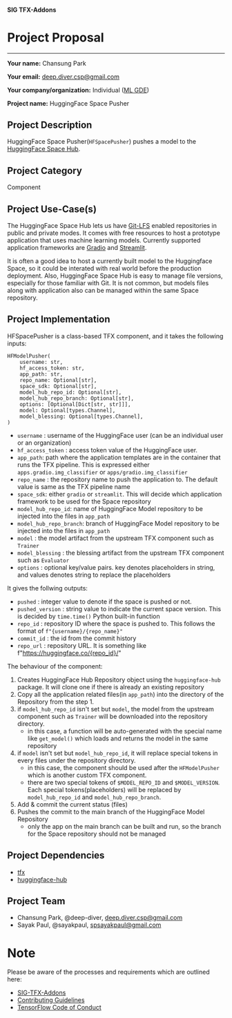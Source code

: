 #### SIG TFX-Addons
# Project Proposal

---

**Your name:** Chansung Park

**Your email:** deep.diver.csp@gmail.com

**Your company/organization:** Individual ([ML GDE](https://developers.google.com/community/experts/directory/profile/profile-chansung-park))

**Project name:** HuggingFace Space Pusher

## Project Description
HuggingFace Space Pusher(`HFSpacePusher`) pushes a model to the [HuggingFace Space Hub](https://huggingface.co/spaces).

## Project Category
Component

## Project Use-Case(s)
The HuggingFace Space Hub lets us have [Git-LFS](https://git-lfs.github.com) enabled repositories in public and private modes. It comes with free resources to host a prototype application that uses machine learning models. Currently supported application frameworks are [Gradio](https://gradio.app) and [Streamlit](https://streamlit.io). 

It is often a good idea to host a currently built model to the Huggingface Space, so it could be interated with real world before the production deployment. Also, HuggingFace Space Hub is easy to manage file versions, especially for those familiar with Git. It is not common, but models files along with application also can be managed within the same Space repository.

## Project Implementation
HFSpacePusher is a class-based TFX component, and it takes the following inputs:

```
HFModelPusher(
    username: str,
    hf_access_token: str,
    app_path: str,
    repo_name: Optional[str],
    space_sdk: Optional[str],
    model_hub_repo_id: Optional[str],
    model_hub_repo_branch: Optional[str],
    options: [Optional[Dict[str, str]]],
    model: Optional[types.Channel],
    model_blessing: Optional[types.Channel],
)
```
- `username` : username of the HuggingFace user (can be an individual user or an organization)
- `hf_access_token` : access token value of the HuggingFace user.
- `app_path`: path where the application templates are in the container that runs the TFX pipeline. This is expressed either `apps.gradio.img_classifier` or `apps/gradio.img_classifier`
- `repo_name` : the repository name to push the application to. The default value is same as the TFX pipeline name
- `space_sdk`: either `gradio` or `streamlit`. This will decide which application framework to be used for the Space repository
- `model_hub_repo_id`: name of HuggingFace Model repository to be injected into the files in `app_path`
- `model_hub_repo_branch`: branch of HuggingFace Model repository to be injected into the files in `app_path`
- `model` : the model artifact from the upstream TFX component such as `Trainer`
- `model_blessing` : the blessing artifact from the upstream TFX component such as `Evaluator`
- `options` : optional key/value pairs. key denotes placeholders in string, and values denotes string to replace the placeholders

It gives the follwing outputs:
- `pushed` : integer value to denote if the space is pushed or not. 
- `pushed_version` : string value to indicate the current space version. This is decided by `time.time()` Python built-in function
- `repo_id` : repository ID where the space is pushed to. This follows the format of `f"{username}/{repo_name}"`
- `commit_id` : the id from the commit history
- `repo_url` : repository URL. It is something like f"https://huggingface.co/{repo_id}/"

The behaviour of the component:
1. Creates HuggingFace Hub Repository object using the `huggingface-hub` package. It will clone one if there is already an existing repository
2. Copy all the application related files(in `app_path`) into the directory of the Repository from the step 1.
3. if `model_hub_repo_id` isn't set but `model`, the model from the upstream component such as `Trainer` will be downloaded into the repository directory.
    - in this case, a function will be auto-generated with the special name like `get_model()` which loads and returns the model in the same repository
4. if `model` isn't set but `model_hub_repo_id`, it will replace special tokens in every files under the repository directory.
    - in this case, the component should be used after the `HFModelPusher` which is another custom TFX component.
    - there are two special tokens of `$MODEL_REPO_ID` and `$MODEL_VERSION`. Each special tokens(placeholders) will be replaced by `model_hub_repo_id` and `model_hub_repo_branch`.
5. Add & commit the current status (files)
6. Pushes the commit to the main branch of the HuggingFace Model Repository
    - only the app on the main branch can be built and run, so the branch for the Space repository should not be managed

## Project Dependencies
- [tfx](https://pypi.org/project/tfx/)
- [huggingface-hub](https://pypi.org/project/huggingface-hub/)

## Project Team
- Chansung Park, @deep-diver, deep.diver.csp@gmail.com
- Sayak Paul, @sayakpaul, spsayakpaul@gmail.com

# Note
Please be aware of the processes and requirements which are outlined here:

* [SIG-TFX-Addons](https://github.com/tensorflow/tfx-addons)
* [Contributing Guidelines](https://github.com/tensorflow/tfx-addons/blob/main/CONTRIBUTING.md)
* [TensorFlow Code of Conduct](https://github.com/tensorflow/tfx-addons/blob/main/CODE_OF_CONDUCT.md)